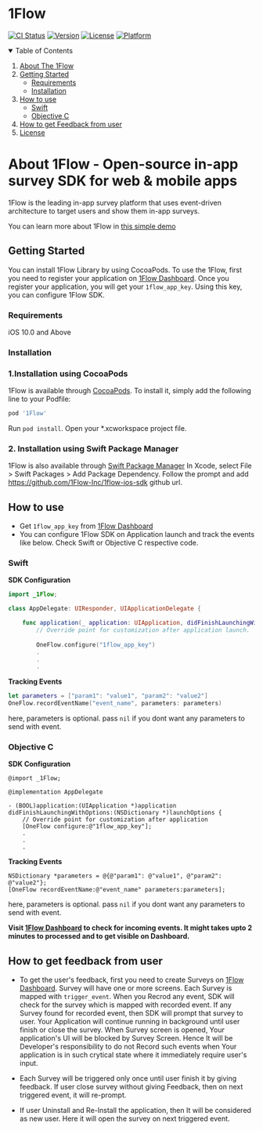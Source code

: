 # 1Flow

[![CI Status](https://img.shields.io/travis/rohantryskybox/1Flow.svg?style=flat)](https://travis-ci.org/rohantryskybox/1Flow)
[![Version](https://img.shields.io/cocoapods/v/1Flow.svg?style=flat)](https://cocoapods.org/pods/1Flow)
[![License](https://img.shields.io/cocoapods/l/1Flow.svg?style=flat)](https://cocoapods.org/pods/1Flow)
[![Platform](https://img.shields.io/cocoapods/p/1Flow.svg?style=flat)](https://cocoapods.org/pods/1Flow)

<!-- TABLE OF CONTENTS -->
<details open="open">
  <summary>Table of Contents</summary>
  <ol>
    <li><a href="#about-the-1flow">About The 1Flow</a></li>
    <li>
    <a href="#getting-started">Getting Started</a>
    <ul>
      <li><a href="#requirements">Requirements</a></li>
      <li><a href="#installation">Installation</a></li>
    </ul>
    </li>
    <li>
    <a href="#how-to-use">How to use</a>
    <ul>
      <li><a href="#swift">Swift</a></li>
      <li><a href="#objective-c">Objective C</a></li>
    </ul>
    </li>
    <li><a href="#how-to-get-feedback-from-user">How to get Feedback from user</a></li>
    <li><a href="#license">License</a></li>
  </ol>
</details>

# About 1Flow - Open-source in-app survey SDK for web & mobile apps
1Flow is the leading in-app survey platform that uses event-driven architecture to target users and show them in-app surveys. 

You can learn more about 1Flow in [this simple demo](https://1flow.ai/demo?ref=github)

<!-- GETTING STARTED -->
## Getting Started
You can install 1Flow Library by using CocoaPods. To use the 1Flow, first you need to register your application on  [1Flow Dashboard](https://1flow.app). Once you register your application, you will get your ```1flow_app_key```. Using this key, you can configure 1Flow SDK.


<!-- REQUIREMENTS -->
### Requirements

iOS 10.0 and Above

<!-- INSTALLATION -->
### Installation

### 1.Installation using CocoaPods
1Flow is available through [CocoaPods](https://cocoapods.org). To install
it, simply add the following line to your Podfile:

```ruby
pod '1Flow'
```
Run ```pod install```. Open your *.xcworkspace project file.

### 2. Installation using Swift Package Manager
1Flow is also available through [Swift Package Manager](https://developer.apple.com/documentation/swift_packages/adding_package_dependencies_to_your_app)
In Xcode, select File > Swift Packages > Add Package Dependency.
Follow the prompt and add https://github.com/1Flow-Inc/1flow-ios-sdk github url.

<!-- HOW TO USE -->
## How to use
- Get ```1flow_app_key``` from  [1Flow Dashboard](https://1flow.app) 
- You can configure 1Flow SDK on Application launch and track the events like below. Check Swift or Objective C respective code. 

<!-- SWIFT -->
### Swift

**SDK Configuration**
```swift
import _1Flow;

class AppDelegate: UIResponder, UIApplicationDelegate {

    func application(_ application: UIApplication, didFinishLaunchingWithOptions launchOptions: [UIApplication.LaunchOptionsKey: Any]?) -> Bool {
        // Override point for customization after application launch.
        
        OneFlow.configure("1flow_app_key")
        .
        .
        .
```
**Tracking Events**
```swift
let parameters = ["param1": "value1", "param2": "value2"]
OneFlow.recordEventName("event_name", parameters: parameters)
```
here, parameters is optional. pass ```nil``` if you dont want any parameters to send with event. 

<!-- OBJECTIVE C -->
### Objective C

**SDK Configuration**
```objc
@import _1Flow;

@implementation AppDelegate

- (BOOL)application:(UIApplication *)application didFinishLaunchingWithOptions:(NSDictionary *)launchOptions {
    // Override point for customization after application
    [OneFlow configure:@"1flow_app_key"];
    .
    .
    .
```
**Tracking Events**
```objc
NSDictionary *parameters = @{@"param1": @"value1", @"param2": @"value2"};
[OneFlow recordEventName:@"event_name" parameters:parameters];
```
here, parameters is optional. pass ```nil``` if you dont want any parameters to send with event. 


**Visit  [1Flow Dashboard](https://1flow.app) to check for incoming events. It might takes upto 2 minutes to processed and to get visible on Dashboard.**

<!-- HOW TO GET FEEDBACK FROM USER -->
## How to get feedback from user

- To get the user's feedback, first you need to create Surveys on [1Flow Dashboard](https://1flow.app). Survey will have one or more screens. Each Survey is mapped with ``trigger_event``. When you Recrod any event, SDK will check for the survey which is mapped with recorded event. If any Survey found for recorded event, then SDK will prompt that survey to user. Your Application will continue running in background until user finish or close the survey. When Survey screen is opened, Your application's UI will be blocked by Survey Screen. Hence It will be Developer's responsibility to do not Record such events when Your application is in such crytical state where it immediately require user's input. 

- Each Survey will be triggered only once until user finish it by giving feedback. If user close survey without giving Feedback, then on next triggered event, it will re-prompt.

- If user Uninstall and Re-Install the application, then It will be considered as new user. Here it will open the survey on next triggered event.
